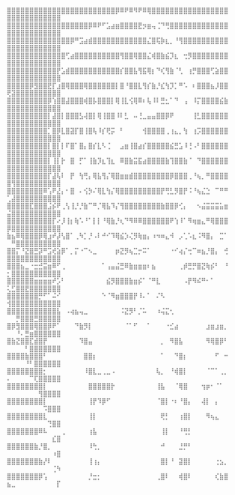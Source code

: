 ⣿⣿⣿⣿⣿⣿⣿⣿⣿⣿⣿⣿⣿⣿⣿⣿⣿⣿⣿⣿⣿⣿⣿⣿⡿⠿⠟⠿⠻⠟⠿⢿⣿⣿⣿⣿⣿⣿⣿⣿⣿⣿⣿⣿⣿⣿⣿⣿⣿⣿⣿⣿⣿⣿⣿⣿⣿⣿⣿⣿⣿
⣿⣿⣿⣿⣿⣿⣿⣿⣿⣿⣿⣿⣿⣿⣿⣿⣿⣿⡿⠿⠟⠋⣡⣴⣶⣿⣿⣿⣿⣟⡲⣶⢤⢈⠙⢛⣿⣿⣿⣿⣿⣿⣿⣿⣿⣿⣿⣿⣿⣿⣿⣿⣿⣿⣿⣿⣿⣿⣿⣿⣿
⣿⣿⣿⣿⣿⣿⣿⣿⣿⣿⣿⣿⣿⣿⡿⠛⣩⣴⣾⣿⣿⣿⣿⣿⣿⣿⣿⣿⣿⣿⣿⣌⣿⢯⡷⣆⡀⠘⢻⣿⣿⣿⣿⣿⣿⣿⣿⣿⣿⣿⣿⣿⣿⣿⣿⣿⣿⣿⣿⣿⣿
⣿⣿⣿⣿⣿⣿⣿⣿⣿⣿⣿⣿⣿⢋⣴⣿⣿⣿⣿⣿⣿⣿⣿⣿⣿⢻⣿⣿⢿⣿⣿⣌⢾⣿⣷⣮⡹⣆⠀⢒⡻⣿⣿⣿⣿⣿⣿⣿⣿⣿⣿⣿⣿⣿⣿⣿⣿⣿⣿⣿⣿
⣿⣿⣿⣿⣿⣿⣿⣿⣿⣿⣿⡟⣡⣾⣿⣿⣿⣿⣿⣿⣿⣿⣿⣿⣿⡎⣿⣿⣧⢻⣯⢿⡆⠙⢎⢻⣷⠈⢃⠀⢰⡛⣿⣿⣿⢋⣵⣿⣿⣿⣿⣿⣿⣿⣿⣿⣿⣿⣿⣿⣿
⣿⣿⣿⣿⣿⡿⣻⣿⣿⣟⡏⣰⣿⢿⣿⣿⣿⢿⣿⣿⣿⣿⣿⣿⡇⣿⠘⣿⣿⣇⢻⡎⣷⡘⣎⢳⡹⡁⠛⠡⠀⠆⣿⣿⣿⣦⡸⣿⣿⢟⣽⣿⣿⣿⣿⣿⣿⣿⣿⣿⣿
⣿⣿⣿⣿⣿⣿⣿⣿⣿⡿⢱⣿⣿⣼⣿⣿⣿⢾⣿⡧⣿⣿⣿⡇⢿⢸⣇⢪⢿⠿⠆⢧⠸⠇⣛⣂⠁⠙⠀⢠⠀⠸⡍⣿⣿⣿⣿⣮⣷⣿⣿⣿⣿⣿⣿⣿⣿⣿⣿⣿⣿
⣿⣿⣿⣿⣿⣿⣿⣿⣿⡇⣼⣿⡇⣿⣿⣿⣣⢼⣿⡇⢿⢸⣿⣿⠸⠇⣃⠀⠤⢘⣀⣤⣤⣿⣿⡿⠟⠀⠀⠀⠀⢸⣃⣿⣿⣿⣿⣿⣿⣿⣿⣿⣿⣿⣿⣿⣿⣿⣿⣿⣿
⣿⣿⣿⣿⣿⣿⣿⣿⣿⡁⣿⡿⣇⣿⣽⡏⣿⢸⣿⢧⠸⡎⢟⡭⠀⠃⠀⠀⠀⠀⢺⣿⣿⣿⣿⢀⢰⣄⡀⢳⠀⢰⡩⣿⣿⣿⣿⣿⣿⣿⣿⣿⣿⣿⣿⣿⣿⣿⣿⣿⣿
⣿⣿⣿⣿⣿⣿⣿⣿⣿⡇⣿⡇⡇⠏⣿⠁⣿⡄⣿⡎⣇⠣⢈⠀⠀⣠⣶⢸⣿⣴⡎⣿⣿⣿⣿⣿⣮⣛⣡⠸⢘⠠⠃⣿⣿⣿⣿⣿⣿⣿⣿⣿⣿⣿⣿⣿⣿⣿⣿⣿⣿
⣿⣿⣿⣿⣿⣿⣿⣿⣿⡇⢸⡇⡗⠀⣿⠀⡋⠁⢸⣷⡹⣆⢹⣆⠀⠿⣿⣷⣭⣯⣴⣿⣿⣿⣿⣷⢹⣿⣿⣷⠈⠀⠙⣿⣿⣿⣿⣿⣿⣿⣿⣿⣿⣿⣿⣿⣿⣿⣿⣿⣿
⣿⣿⣿⣿⣿⣿⣿⣿⣿⡏⣼⢧⠇⠀⡟⠀⢳⢛⡄⢿⣧⢻⡌⢿⣿⣶⣶⣾⣿⣿⣿⣿⣿⣿⣿⣿⡿⣿⣿⣿⢀⠘⢦⡀⠛⣿⣿⣿⣿⣿⢻⣿⣿⣿⣿⣿⣿⣿⣿⣿⣿
⣿⣿⣿⣿⣿⣿⣿⣿⠿⢡⠟⣜⡄⠂⣿⠀⠄⢪⡳⠌⢿⣇⢳⡌⢿⣿⣿⣿⣿⣿⣿⣿⣿⣿⡟⢛⣃⡻⣿⡟⠨⠘⢦⣌⣑⠀⠉⠛⠛⢁⣼⣿⣿⣿⣿⣿⣿⣿⣿⣿⣿
⣿⣿⣿⣿⣿⣏⣿⣿⣿⣨⡮⠟⢀⢣⢸⡘⡘⣷⠉⠛⡈⢿⣧⠹⡌⢻⣿⣿⣿⣿⣿⣿⣿⣿⣷⣿⣿⡿⢊⡄⠀⠀⠢⣬⣭⣭⣭⣥⣶⣬⣿⣿⣿⣿⣿⣿⣿⣿⣿⣿⣿
⣿⣿⣿⣿⣿⣿⣿⣿⣿⣿⡏⠔⡸⢸⡆⢷⠡⠘⠁⡇⡇⠘⢿⣷⡘⢆⠙⠻⠿⠿⣿⣿⣿⣿⣿⣿⠟⢱⠸⠁⠻⢶⣶⣄⠛⢿⣿⣿⣿⡿⣿⣿⣿⣿⣿⣿⣿⣿⣿⣿⣿
⣷⣦⠿⢿⣿⣿⣿⡿⢿⣰⠞⡼⢣⣿⠁⢀⠳⡁⡘⠠⠇⠚⠊⠹⢿⣮⡱⢌⡻⢷⣶⡄⠰⠲⠶⣄⠺⠀⡠⢁⠡⣆⠨⠻⣿⡄⠀⣉⠁⠀⠛⣿⣿⣿⣿⣿⣿⣿⣿⣿⣿
⣿⣿⡍⠘⣝⣿⣛⡽⠛⣩⢞⣵⡿⠁⡀⡍⠐⠉⠢⣀⠀⠀⠀⠀⡶⣝⡻⢦⣉⡒⠭⠁⠀⠀⠀⠀⠐⠊⢴⡌⢒⠉⠶⣦⡘⣿⡄⠀⢚⣿⣿⣿⣿⣿⣿⣿⣿⣿⣿⣿⣿
⣿⣿⣿⣦⣀⠐⣒⣚⣭⣶⠿⠋⢀⠀⠀⠀⠀⠀⠀⠀⠀⠁⢠⣤⣬⣛⠿⣷⣶⣶⣶⠆⣦⠀⠀⠀⠀⠀⢀⡾⣛⡛⣿⣝⢷⡮⠃⠀⠘⡂⣿⣿⣿⣿⣿⣿⣿⣿⣿⣿⣿
⣿⣿⣿⣿⣿⣿⣶⣶⣶⣶⠞⡡⠃⠀⠀⠀⠀⠀⠀⠀⠀⠀⣮⡻⣿⣿⣿⣷⣶⡮⠁⠈⠛⣇⠀⠀⠀⠀⠀⠠⡟⠻⠮⠛⠂⠁⠀⠀⠀⢅⣋⣿⣿⣟⣿⣿⣿⣿⣿⣿⣿
⣿⣿⣿⣿⣿⣿⣿⡛⠋⠁⠬⠊⠀⠀⠀⠀⠀⠀⠀⠀⠀⠑⠈⠻⣶⣿⣿⣿⡟⠸⠄⠁⠀⠌⠣⠀⠀⠀⠀⠀⠀⠀⠀⠀⠀⠀⠀⠀⠀⢺⣿⣿⣿⣿⣿⣿⣿⣿⣿⣿⣿
⣿⣿⣿⣿⣿⣿⣿⣿⣿⣿⣿⣧⠀⠠⢴⣦⢤⣀⠀⠀⠀⠀⠀⠀⠀⠨⣝⡻⠃⡈⠥⠀⠀⠰⢬⣍⢂⠀⠀⠀⠀⠀⠀⠀⠀⠀⠀⠀⠀⠀⠀⡛⣿⣿⣿⣛⣿⣿⣿⣿⣿
⣿⡿⣻⣿⣿⣿⢿⣿⣿⡿⠟⠁⠀⠀⠀⠙⣷⡻⡇⠀⠀⠀⠀⠀⠀⠀⠈⠁⠋⠀⠀⠁⠀⠀⠀⠐⣊⣴⠀⠀⠀⠀⠀⠀⣰⣶⣰⣶⡀⠀⠀⠘⠄⣛⣶⣿⣿⣿⣿⣿⣿
⣿⣷⣝⣿⣿⣏⣾⣿⡟⠀⠀⠀⠀⠀⠀⠀⠹⣿⣤⠀⠀⠀⠀⠀⠀⠀⠀⠀⠀⠀⠀⠀⠀⠀⡀⠀⠻⣿⣧⠀⠀⠀⠀⠀⠻⢿⣿⡿⠃⠀⠀⠀⠀⠃⣿⣿⣿⣿⣿⣿⣿
⣿⣿⣿⣿⣷⣿⣿⣿⠃⠀⠀⠀⠀⠀⠀⠀⠀⣿⣿⡆⠀⠀⠀⠀⠀⠀⠀⠀⠀⠀⠀⠀⠀⠀⠁⠀⠀⠙⣿⡆⠀⠀⠀⠀⠀⠀⠋⠀⠒⠀⠀⠀⠀⠘⠃⣿⣿⣿⣿⣿⣿
⣿⣿⣿⣿⣿⣿⣿⣿⡂⠀⠀⠀⠀⠀⠀⠀⠀⠸⣿⣇⣀⢀⣀⠠⠀⠀⠀⠀⠀⠀⠀⠀⠀⢧⡀⠀⠘⢾⣿⡇⠀⠀⠀⠀⠈⠉⠁⢀⡀⠄⠀⠀⠀⠀⠉⢏⣿⣿⣿⣿⣿
⣿⣿⣿⣿⣿⣿⣿⣿⡇⠀⠀⠀⠀⠀⠀⠀⠀⠀⣿⣿⣿⣿⣿⡗⠀⠀⠀⠀⠀⠀⠀⠀⠀⢸⣧⠀⠀⠈⢿⣿⠀⠀⠀⢲⡶⠂⠈⠁⠀⠀⠀⠀⠀⠀⠀⠀⢻⣿⣿⣿⣿
⣿⣿⣿⣿⣿⣿⣿⣿⡇⠀⠀⠀⠀⠀⠀⠀⠀⠀⢸⡟⠹⡿⠋⠀⠀⠀⠀⠀⠀⠀⠀⠀⠀⠈⣿⡇⠐⠆⠘⣿⡄⠀⠀⢼⡇⠀⡄⠀⠀⠀⠀⠀⠀⠀⠀⠀⠀⠩⣿⣿⣿
⣿⣿⣿⣿⣿⣿⣿⣿⣇⠀⠀⠀⠀⠀⠀⠀⠀⠀⢸⡇⠀⠀⠀⠀⠀⠀⠀⠀⠀⠀⠀⠀⠀⠀⢟⡃⠀⠀⢰⣿⡇⠀⠀⠀⠻⢦⣄⠀⠀⠀⠀⠀⠀⠀⠀⠀⠀⠀⢙⣿⣿
⣿⣿⣿⣿⣿⣿⣿⠿⠧⠀⠀⠀⢀⠀⠀⠀⠀⠀⢰⣧⠀⠀⠀⠀⠀⠀⠀⠀⠀⠀⠀⠀⠀⠀⢸⡇⠀⠀⠘⢛⡃⠀⠀⠀⠀⠀⠀⠀⠀⠀⠀⠀⠀⠀⠀⠀⠀⠀⠀⣎⣿
⣿⣿⣿⣿⣿⣿⣷⡘⣿⡀⠀⠀⠀⠀⠀⠀⠀⠀⠸⢓⡀⠀⠀⠀⠀⠀⠀⠀⠀⠀⠀⠀⠀⠀⠚⠀⠀⠀⣘⡛⠃⠀⠀⠀⠀⠀⠀⠀⠀⠀⠀⠀⠀⠀⠀⠀⠀⠀⠀⠰⣿
⣿⣿⣿⣿⣿⣿⣿⣷⡜⠇⠀⠀⠀⠀⠀⠀⠀⠀⢸⢰⡄⠀⠀⠀⠀⠀⠀⠀⠀⠀⠀⠀⠀⠀⣿⡇⠘⠀⣽⣿⡇⠀⠀⠀⠀⠀⢐⣢⡀⠀⠀⠀⠀⠀⠀⠀⠀⠀⠀⢈⠳
⣿⣿⣿⣿⣿⣿⣿⡿⢡⠀⠀⠀⠀⠀⠀⠀⠀⠀⡘⣒⡂⠀⠀⠀⠀⠀⠀⠀⠀⠀⠀⠀⠀⢀⣿⠇⠀⠀⢾⣿⠇⠀⠀⠀⠀⠀⢎⣷⣿⣦⣀⠀⠀⠀⠀⠀⠀⠀⠀⠀⡏

